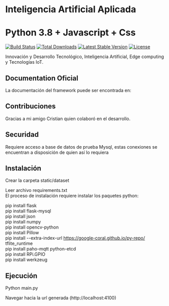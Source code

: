 # Inteligencia Artificial Aplicada
# Python 3.8 + Javascript + Css

[![Build Status](https://travis-ci.org/laravel/lumen-framework.svg)](https://www.python.org/downloads/)
[![Total Downloads](https://poser.pugx.org/laravel/lumen-framework/d/total.svg)](https://www.python.org/downloads/)
[![Latest Stable Version](https://poser.pugx.org/laravel/lumen-framework/v/stable.svg)](https://www.python.org/downloads/)
[![License](https://poser.pugx.org/laravel/lumen-framework/license.svg)](https://docs.python.org/3/license.html)

Innovación y Desarrollo Tecnológico, Inteligencia Artificial, Edge computing y Tecnologías IoT.

## Documentation Oficial 

La documentación del framework puede ser encontrada en:

## Contribuciones

 Gracias a mi amigo Cristian quien colaboró en el desarrollo.

## Securidad
Requiere acceso a base de datos de prueba Mysql, estas conexiones se encuentran a disposición de quien así lo requiera

## Instalación

Crear la carpeta static/dataset<br>

Leer archivo requirements.txt<br>
El proceso de instalación requiere instalar los paquetes python:<br>

pip install flask<br>
pip install flask-mysql<br>
pip install json<br>
pip install numpy<br>
pip install opencv-python<br>
pip install Pillow <br>
pip install --extra-index-url https://google-coral.github.io/py-repo/ tflite_runtime<br>
pip install paho-mqtt python-etcd<br>
pip install RPi.GPIO<br>
pip install werkzeug

## Ejecución

Python main.py

Navegar hacia la url generada (http://localhost:4100)
